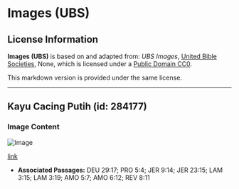 # Images (UBS)

## License Information

**Images (UBS)** is based on and adapted from: _UBS Images_, [United Bible Societies](https://unitedbiblesocieties.org/), None, which is licensed under a [Public Domain CC0](https://creativecommons.org/public-domain/cc0/).

This markdown version is provided under the same license.



--------------------------------

## Kayu Cacing Putih (id: 284177)

### Image Content

![Image](https://cdn.aquifer.bible/aquifer-content/resources/Media/WEB-0925_white_wormwood.jpg)

[link](https://cdn.aquifer.bible/aquifer-content/resources/Media/WEB-0925_white_wormwood.jpg)

* **Associated Passages:** DEU 29:17; PRO 5:4; JER 9:14; JER 23:15; LAM 3:15; LAM 3:19; AMO 5:7; AMO 6:12; REV 8:11

